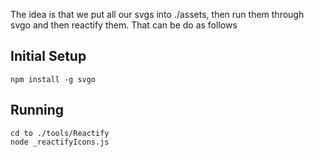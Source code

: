 The idea is that we put all our svgs into ./assets, then run them through svgo and then reactify them. That can be do as follows

## Initial Setup

```
npm install -g svgo
```

## Running

```
cd to ./tools/Reactify
node _reactifyIcons.js
```
